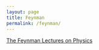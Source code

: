 ```yaml
---
layout: page
title: Feynman
permalink: /feynman/
---
```


[The Feynman Lectures on Physics](https://www.feynmanlectures.caltech.edu)
